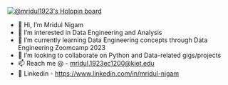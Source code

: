 [![@mridul1923's Holopin board](https://holopin.io/api/user/board?user=mridul1923)](https://holopin.io/@mridul1923)

- 👋 Hi, I’m Mridul Nigam
- 👀 I’m interested in Data Engineering and Analysis
- 🌱 I’m currently learning Data Engineering concepts through Data Engineering Zoomcamp 2023
- 💞️ I’m looking to collaborate on Python and Data-related gigs/projects
- 📫 Reach me @ - mridul.1923ec1200@kiet.edu
- 🔗 Linkedin - https://www.linkedin.com/in/mridul-nigam
<!---
Mridul1129261/Mridul1129261 is a ✨ special ✨ repository because its `README.md` (this file) appears on your GitHub profile.
You can click the Preview link to take a look at your changes.
--->
